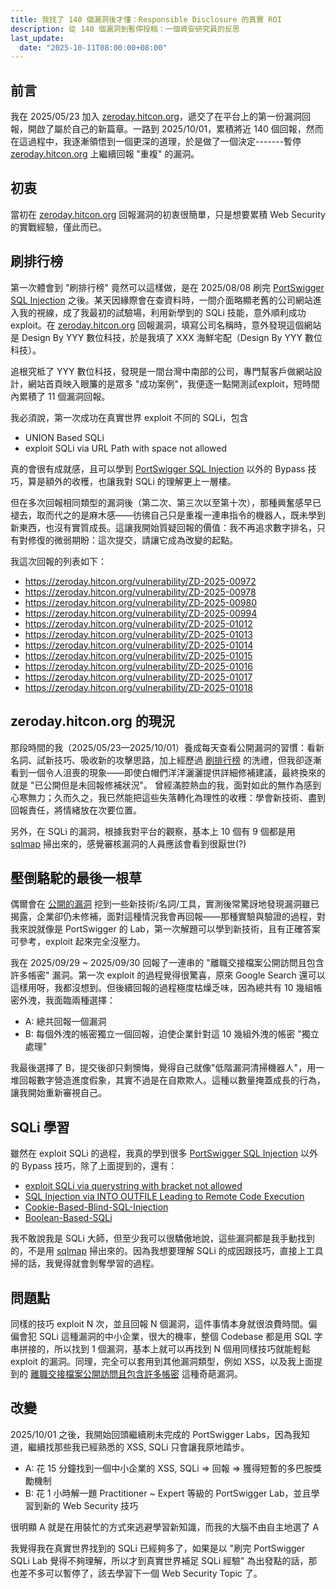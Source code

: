 ```yaml
---
title: 我找了 140 個漏洞後才懂：Responsible Disclosure 的真實 ROI
description: 從 140 個漏洞到暫停投稿：一個資安研究員的反思
last_update:
  date: "2025-10-11T08:00:00+08:00"
---
```


## 前言

我在 2025/05/23 加入 [zeroday.hitcon.org](https://zeroday.hitcon.org)，遞交了在平台上的第一份漏洞回報，開啟了屬於自己的新篇章。一路到 2025/10/01，累積將近 140 個回報，然而在這過程中，我逐漸領悟到一個更深的道理，於是做了一個決定-------暫停 [zeroday.hitcon.org](https://zeroday.hitcon.org) 上繼續回報 "重複" 的漏洞。

## 初衷

當初在 [zeroday.hitcon.org](https://zeroday.hitcon.org) 回報漏洞的初衷很簡單，只是想要累積 Web Security 的實戰經驗，僅此而已。

## 刷排行榜

第一次體會到 "刷排行榜" 竟然可以這樣做，是在 2025/08/08 刷完 [PortSwigger SQL Injection](../port-swigger/sql-injection.md) 之後。某天因緣際會在查資料時，一間介面略顯老舊的公司網站進入我的視線，成了我最初的試驗場，利用新學到的 SQLi 技能，意外順利成功 exploit。在 [zeroday.hitcon.org](https://zeroday.hitcon.org) 回報漏洞，填寫公司名稱時，意外發現這個網站是 Design By YYY 數位科技，於是我填了 XXX 海鮮宅配（Design By YYY 數位科技）。

追根究柢了 YYY 數位科技，發現是一間台灣中南部的公司，專門幫客戶做網站設計，網站首頁映入眼簾的是眾多 "成功案例"，我便逐一點開測試exploit，短時間內累積了 11 個漏洞回報。

我必須說，第一次成功在真實世界 exploit 不同的 SQLi，包含

- UNION Based SQLi
- exploit SQLi via URL Path with space not allowed

真的會很有成就感，且可以學到 [PortSwigger SQL Injection](https://portswigger.net/web-security/sql-injection) 以外的 Bypass 技巧，算是額外的收穫，也讓我對 SQLi 的理解更上一層樓。

但在多次回報相同類型的漏洞後（第二次、第三次以至第十次），那種興奮感早已褪去，取而代之的是麻木感——彷彿自己只是重複一連串指令的機器人，既未學到新東西，也沒有實質成長。這讓我開始質疑回報的價值：我不再追求數字排名，只有對修復的微弱期盼：這次提交，請讓它成為改變的起點。

我這次回報的列表如下：

- https://zeroday.hitcon.org/vulnerability/ZD-2025-00972
- https://zeroday.hitcon.org/vulnerability/ZD-2025-00978
- https://zeroday.hitcon.org/vulnerability/ZD-2025-00980
- https://zeroday.hitcon.org/vulnerability/ZD-2025-00994
- https://zeroday.hitcon.org/vulnerability/ZD-2025-01012
- https://zeroday.hitcon.org/vulnerability/ZD-2025-01013
- https://zeroday.hitcon.org/vulnerability/ZD-2025-01014
- https://zeroday.hitcon.org/vulnerability/ZD-2025-01015
- https://zeroday.hitcon.org/vulnerability/ZD-2025-01016
- https://zeroday.hitcon.org/vulnerability/ZD-2025-01017
- https://zeroday.hitcon.org/vulnerability/ZD-2025-01018

## zeroday.hitcon.org 的現況

那段時間的我（2025/05/23—2025/10/01）養成每天查看公開漏洞的習慣：看新名詞、試新技巧、吸收新的攻擊思路，加上經歷過 [刷排行榜](#刷排行榜) 的洗禮，但我卻逐漸看到一個令人沮喪的現象——即使白帽們洋洋灑灑提供詳細修補建議，最終換來的就是 "已公開但是未回報修補狀況"。
曾經滿腔熱血的我，面對如此的無作為感到心寒無力；久而久之，我已然能把這些失落轉化為理性的收穫：學會新技術、盡到回報責任，將情緒放在次要位置。

另外，在 SQLi 的漏洞，根據我對平台的觀察，基本上 10 個有 9 個都是用 [sqlmap](https://github.com/sqlmapproject/sqlmap) 掃出來的，感覺審核漏洞的人員應該會看到很厭世(?)

## 壓倒駱駝的最後一根草

偶爾會在 [公開的漏洞](https://zeroday.hitcon.org/vulnerability/disclosed) 挖到一些新技術/名詞/工具，實測後常驚訝地發現漏洞雖已揭露，企業卻仍未修補，面對這種情況我會再回報——那種實驗與驗證的過程，對我來說就像是 PortSwigger 的 Lab，第一次解題可以學到新技術，且有正確答案可參考，exploit 起來完全沒壓力。

我在 2025/09/29 ~ 2025/09/30 回報了一連串的 "離職交接檔案公開訪問且包含許多帳密" 漏洞。第一次 exploit 的過程覺得很驚喜，原來 Google Search 還可以這樣用呀，我都沒想到。但後續回報的過程極度枯燥乏味，因為總共有 10 幾組帳密外洩，我面臨兩種選擇：

- A: 總共回報一個漏洞
- B: 每個外洩的帳密獨立一個回報，迫使企業針對這 10 幾組外洩的帳密 "獨立處理"

我最後選擇了 B，提交後卻只剩懊悔，覺得自己就像"低階漏洞清掃機器人"，用一堆回報數字營造進度假象，其實不過是在自欺欺人。這種以數量掩蓋成長的行為，讓我開始重新審視自己。

## SQLi 學習

雖然在 exploit SQLi 的過程，我真的學到很多 [PortSwigger SQL Injection](https://portswigger.net/web-security/sql-injection) 以外的 Bypass 技巧，除了上面提到的，還有：

- [exploit SQLi via querystring with bracket not allowed](https://zeroday.hitcon.org/vulnerability/ZD-2025-01101)
- [SQL Injection via INTO OUTFILE Leading to Remote Code Execution](https://zeroday.hitcon.org/vulnerability/ZD-2025-01107)
- [Cookie-Based-Blind-SQL-Injection](https://zeroday.hitcon.org/vulnerability/ZD-2025-01124)
- [Boolean-Based-SQLi](https://zeroday.hitcon.org/vulnerability/ZD-2025-01254)

我不敢說我是 SQLi 大師，但至少我可以很驕傲地說，這些漏洞都是我手動找到的，不是用 [sqlmap](https://github.com/sqlmapproject/sqlmap) 掃出來的。因為我想要理解 SQLi 的成因跟技巧，直接上工具掃的話，我覺得就會剝奪學習的過程。

## 問題點

同樣的技巧 exploit N 次，並且回報 N 個漏洞，這件事情本身就很浪費時間。偏偏會犯 SQLi 這種漏洞的中小企業，很大的機率，整個 Codebase 都是用 SQL 字串拼接的，所以找到 1 個漏洞，基本上就可以再找到 N 個用同樣技巧就能輕鬆 exploit 的漏洞。同理，完全可以套用到其他漏洞類型，例如 XSS，以及我上面提到的 [離職交接檔案公開訪問且包含許多帳密](#壓倒駱駝的最後一根草) 這種奇葩漏洞。

## 改變

2025/10/01 之後，我開始回頭繼續刷未完成的 PortSwigger Labs，因為我知道，繼續找那些我已經熟悉的 XSS, SQLi 只會讓我原地踏步。

- A: 花 15 分鐘找到一個中小企業的 XSS, SQLi => 回報 => 獲得短暫的多巴胺獎勵機制
- B: 花 1 小時解一題 Practitioner ~ Expert 等級的 PortSwigger Lab，並且學習到新的 Web Security 技巧

很明顯 A 就是在用裝忙的方式來逃避學習新知識，而我的大腦不由自主地選了 A

我覺得我在真實世界找到的 SQLi 已經夠多了，如果是以 "刷完 PortSwigger SQLi Lab 覺得不夠理解，所以才到真實世界補足 SQLi 經驗" 為出發點的話，那也差不多可以暫停了，該去學習下一個 Web Security Topic 了。

